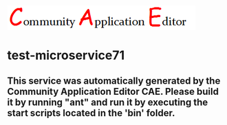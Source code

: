 ![CAE](https://github.com/cae-test/application-test-application73/blob/master/microservice-test-microservice71/img/logo.png)  

test-microservice71
===================


This service was automatically generated by the Community Application Editor CAE. Please build it by running "ant" and run it by executing the start scripts located in the 'bin' folder.
---------------
